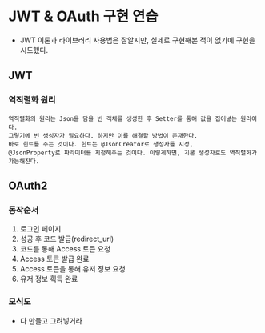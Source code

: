 # JWT & OAuth 구현 연습
- JWT 이론과 라이브러리 사용법은 잘알지만, 실제로 구현해본 적이 없기에 구현을 시도했다.

## JWT
### 역직렬화 원리
```
역직렬화의 원리는 Json을 담을 빈 객체를 생성한 후 Setter를 통해 값을 집어넣는 원리이다. 
그렇기에 빈 생성자가 필요하다. 하지만 이를 해결할 방법이 존재한다. 
바로 힌트를 주는 것이다. 힌트는 @JsonCreator로 생성자를 지정,
@JsonProperty로 파라미터를 지정해주는 것이다. 이렇게하면, 기본 생성자로도 역직렬화가 가능해진다.
```

## OAuth2
### 동작순서
1. 로그인 페이지
2. 성공 후 코드 발급(redirect_url)
3. 코드를 통해 Access 토큰 요청
4. Access 토큰 발급 완료
5. Access 토큰을 통해 유저 정보 요청
6. 유저 정보 획득 완료

### 모식도
- 다 만들고 그려넣거라